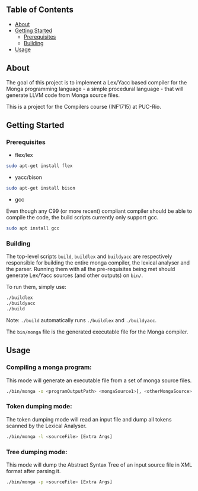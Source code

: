 ## Table of Contents

* [About](#about)
* [Getting Started](#getting-started)
  * [Prerequisites](#prerequisites)
  * [Building](#building)
* [Usage](#usage)

## About

The goal of this project is to implement a Lex/Yacc based compiler for the Monga programming language - a simple procedural language - that will generate LLVM code from Monga source files.

This is a project for the Compilers course (INF1715) at PUC-Rio.

## Getting Started

### Prerequisites

* flex/lex
```sh
sudo apt-get install flex
```

* yacc/bison
```sh
sudo apt-get install bison
```

* gcc

Even though any C99 (or more recent) compliant compiler should be able to compile the code, the build scripts currently only support gcc.

```sh
sudo apt install gcc
```

### Building

The top-level scripts ```build```, ```buildlex``` and ```buildyacc``` are respectively responsible for building the entire monga compiler, the lexical analyser and the parser. Running them with all the pre-requisites being met should generate Lex/Yacc sources (and other outputs) on ```bin/```.

To run them, simply use:

```sh
./buildlex
./buildyacc
./build
```

Note: ```./build``` automatically runs ```./buildlex``` and ```./buildyacc```.

The ```bin/monga``` file is the generated executable file for the Monga compiler.

## Usage

### Compiling a monga program:
This mode will generate an executable file from a set of monga source files.
```sh
./bin/monga -o <programOutputPath> <mongaSource1>[, <otherMongaSource>...] [Extra Args]
```

### Token dumping mode:
The token dumping mode will read an input file and dump all tokens scanned by the Lexical Analyser.
```sh
./bin/monga -l <sourceFile> [Extra Args]
```

### Tree dumping mode:
This mode will dump the Abstract Syntax Tree of an input source file in XML format after parsing it.
```sh
./bin/monga -p <sourceFile> [Extra Args]
```